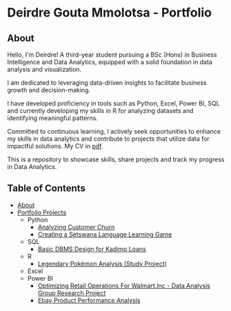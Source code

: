 # Deirdre Gouta Mmolotsa - Portfolio
## About
Hello, I'm Deirdre! A third-year student pursuing a BSc (Hons) in Business Intelligence and Data Analytics, equipped with a solid foundation in data analysis and visualization. 

I am dedicated to leveraging data-driven insights to facilitate business growth and decision-making.

I have developed proficiency in tools such as Python, Excel, Power BI, SQL and currently developing my skills in R for analyzing datasets and identifying meaningful patterns.

Committed to continuous learning, I actively seek opportunities to enhance my skills in data analytics and contribute to projects that utilize data for impactful solutions. 
My CV in [pdf](https://github.com/Deirdre24/My-Portfolio/blob/main/Deirdre%20Gouta%20Mmolotsa%20CV.pdf).

This is a repository to showcase skills, share projects and track my progress in Data Analytics.

## Table of Contents
- [About](https://github.com/tiannaparris/Data-Analysis-Portfolio/blob/main/README.md#about)
- [Portfolio Projects](https://github.com/tiannaparris/Data-Analysis-Portfolio/blob/main/README.md#portfolio-projects)
  - Python
    - [Analyzing Customer Churn](https://github.com/Deirdre24/Data-Analysis-using-Python-in-Jupyter-Notebook.git)
    - [Creating a Setswana Language Learning Game](https://github.com/Deirdre24/Setswana-Language-Learning-Game.git)
  - SQL
    - [Basic DBMS Design for Kadimo Loans](url)
  - R
    - [Legendary Pokémon Analysis (Study Project)](url)
  - Excel
  - Power BI
    - [Optimizing Retail Operations For Walmart.Inc - Data Analysis Group Research Project](https://github.com/Deirdre24/Optimizing-Retail-Operations-For-Walmart.Inc---Data-Analysis-Group-Research-Project.git)
    - [Ebay Product Performance Analysis](https://github.com/Deirdre24/Ebay-Product-Performance-Analysis.git)

    
